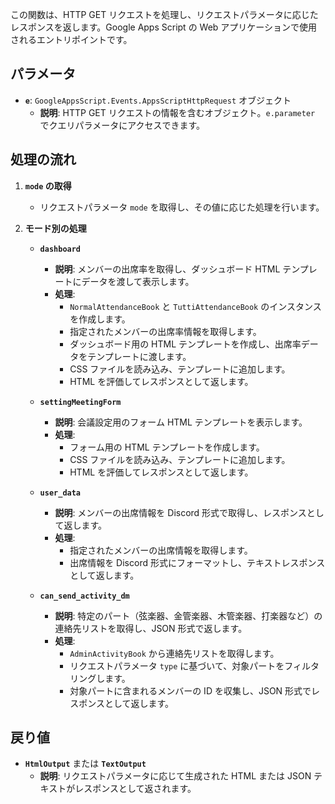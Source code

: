 


この関数は、HTTP GET リクエストを処理し、リクエストパラメータに応じたレスポンスを返します。Google Apps Script の Web アプリケーションで使用されるエントリポイントです。

## パラメータ

- **`e`**: `GoogleAppsScript.Events.AppsScriptHttpRequest` オブジェクト
  - **説明**: HTTP GET リクエストの情報を含むオブジェクト。`e.parameter` でクエリパラメータにアクセスできます。

## 処理の流れ

1. **`mode` の取得**
   - リクエストパラメータ `mode` を取得し、その値に応じた処理を行います。

2. **モード別の処理**

   - **`dashboard`**
     - **説明**: メンバーの出席率を取得し、ダッシュボード HTML テンプレートにデータを渡して表示します。
     - **処理**:
       - `NormalAttendanceBook` と `TuttiAttendanceBook` のインスタンスを作成します。
       - 指定されたメンバーの出席率情報を取得します。
       - ダッシュボード用の HTML テンプレートを作成し、出席率データをテンプレートに渡します。
       - CSS ファイルを読み込み、テンプレートに追加します。
       - HTML を評価してレスポンスとして返します。

   - **`settingMeetingForm`**
     - **説明**: 会議設定用のフォーム HTML テンプレートを表示します。
     - **処理**:
       - フォーム用の HTML テンプレートを作成します。
       - CSS ファイルを読み込み、テンプレートに追加します。
       - HTML を評価してレスポンスとして返します。

   - **`user_data`**
     - **説明**: メンバーの出席情報を Discord 形式で取得し、レスポンスとして返します。
     - **処理**:
       - 指定されたメンバーの出席情報を取得します。
       - 出席情報を Discord 形式にフォーマットし、テキストレスポンスとして返します。

   - **`can_send_activity_dm`**
     - **説明**: 特定のパート（弦楽器、金管楽器、木管楽器、打楽器など）の連絡先リストを取得し、JSON 形式で返します。
     - **処理**:
       - `AdminActivityBook` から連絡先リストを取得します。
       - リクエストパラメータ `type` に基づいて、対象パートをフィルタリングします。
       - 対象パートに含まれるメンバーの ID を収集し、JSON 形式でレスポンスとして返します。

## 戻り値

- **`HtmlOutput`** または **`TextOutput`**
  - **説明**: リクエストパラメータに応じて生成された HTML または JSON テキストがレスポンスとして返されます。